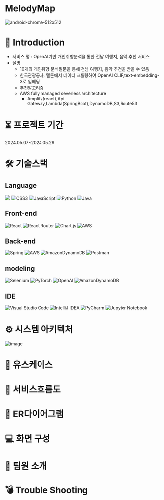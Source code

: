 # MelodyMap
![android-chrome-512x512](https://github.com/2024-SMHRD-IS-CLOUD-2/Melodymap/assets/158264712/1cc1e1f3-f803-42e0-96aa-b8bfc6accee2)
# 📃 Introduction
- 서비스 명 : OpenAI기반 개인취향분석을 통한 전남 여행지, 음악 추천 서비스
- 설명
  - 10개의 개인취향 분석질문을 통해 전남 여행지, 음악 추천을 받을 수 있음
  - 한국관광공사, 멜론에서 데이터 크롤링하여 OpenAI CLIP,text-embedding-3로 임베딩
  - 추천알고리즘
  - AWS fully managed severless architecture
      - Amplify(react),Api Gateway,Lambda(SpringBoot),DynamoDB,S3,Route53

# ⏳ 프로젝트 기간
2024.05.07~2024.05.29

# 🛠 기술스택
## Language
<img src="https://img.shields.io/badge/html5-E34F26?style=for-the-badge&logo=html5&logoColor=white"> ![CSS3](https://img.shields.io/badge/css3-%231572B6.svg?style=for-the-badge&logo=css3&logoColor=white) ![JavaScript](https://img.shields.io/badge/javascript-%23323330.svg?style=for-the-badge&logo=javascript&logoColor=%23F7DF1E) ![Python](https://img.shields.io/badge/python-3670A0?style=for-the-badge&logo=python&logoColor=ffdd54) ![Java](https://img.shields.io/badge/java-%23ED8B00.svg?style=for-the-badge&logo=openjdk&logoColor=white) 
## Front-end
![React](https://img.shields.io/badge/react-%2320232a.svg?style=for-the-badge&logo=react&logoColor=%2361DAFB) ![React Router](https://img.shields.io/badge/React_Router-CA4245?style=for-the-badge&logo=react-router&logoColor=white) ![Chart.js](https://img.shields.io/badge/chart.js-F5788D.svg?style=for-the-badge&logo=chart.js&logoColor=white) ![AWS](https://img.shields.io/badge/AWS-%23FF9900.svg?style=for-the-badge&logo=amazon-aws&logoColor=white)
## Back-end
![Spring](https://img.shields.io/badge/spring-%236DB33F.svg?style=for-the-badge&logo=spring&logoColor=white) ![AWS](https://img.shields.io/badge/AWS-%23FF9900.svg?style=for-the-badge&logo=amazon-aws&logoColor=white) ![AmazonDynamoDB](https://img.shields.io/badge/Amazon%20DynamoDB-4053D6?style=for-the-badge&logo=Amazon%20DynamoDB&logoColor=white) ![Postman](https://img.shields.io/badge/Postman-FF6C37?style=for-the-badge&logo=postman&logoColor=white)
## modeling
![Selenium](https://img.shields.io/badge/-selenium-%43B02A?style=for-the-badge&logo=selenium&logoColor=white) ![PyTorch](https://img.shields.io/badge/PyTorch-%23EE4C2C.svg?style=for-the-badge&logo=PyTorch&logoColor=white) ![OpenAI](https://a11ybadges.com/badge?logo=openai) ![AmazonDynamoDB](https://img.shields.io/badge/Amazon%20DynamoDB-4053D6?style=for-the-badge&logo=Amazon%20DynamoDB&logoColor=white)
## IDE
![Visual Studio Code](https://img.shields.io/badge/Visual%20Studio%20Code-0078d7.svg?style=for-the-badge&logo=visual-studio-code&logoColor=white) ![IntelliJ IDEA](https://img.shields.io/badge/IntelliJIDEA-000000.svg?style=for-the-badge&logo=intellij-idea&logoColor=white) ![PyCharm](https://img.shields.io/badge/pycharm-143?style=for-the-badge&logo=pycharm&logoColor=black&color=black&labelColor=green) ![Jupyter Notebook](https://img.shields.io/badge/jupyter-%23FA0F00.svg?style=for-the-badge&logo=jupyter&logoColor=white)

# ⚙ 시스템 아키텍처
![image](https://github.com/2024-SMHRD-IS-CLOUD-2/Melodymap/assets/158264712/64f97b2e-53b2-4bb6-ae8c-f723de0ce150)

# 📌 유스케이스

# 📌 서비스흐름도

# 📌 ER다이어그램

# 💻 화면 구성

# 🎈 팀원 소개

# 💣 Trouble Shooting
